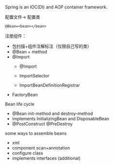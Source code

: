 Spring is an IOC(DI) and AOP container framework.

配置文件-> 配置类

`@Bean=<bean></bean>`

注册组件：

- 包扫描+组件注解标注（仅限自己写的类）
- @Bean + method
- @Import 
  - @Import
  
  - ImportSelector
  
  - ImportBeanDefinitionRegistrar
- FactoryBean



Bean life cycle

- @Bean init-method and destroy-method
- implements InitializingBean and DisposableBean
- @PostConstruct @PreDestroy



some ways to assemble beans

- xml
- component scan+annotation
- configure class 
- implements interfaces (additional)